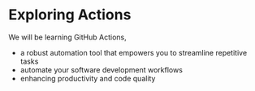# Exploring Actions
We will be learning GitHub Actions,
- a robust automation tool that empowers you to streamline repetitive tasks
- automate your software development workflows
- enhancing productivity and code quality